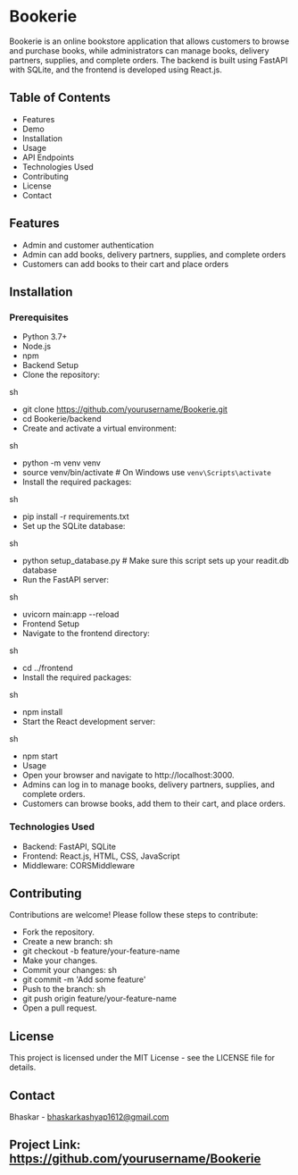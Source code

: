 # Bookerie
Bookerie is an online bookstore application that allows customers to browse and purchase books, while administrators can manage books, delivery partners, supplies, and complete orders. The backend is built using FastAPI with SQLite, and the frontend is developed using React.js.

## Table of Contents
- Features
- Demo
- Installation
- Usage
- API Endpoints
- Technologies Used
- Contributing
- License
- Contact


## Features
- Admin and customer authentication
- Admin can add books, delivery partners, supplies, and complete orders
- Customers can add books to their cart and place orders


## Installation

### Prerequisites
- Python 3.7+
- Node.js
- npm
- Backend Setup
- Clone the repository:

sh
- git clone https://github.com/yourusername/Bookerie.git
- cd Bookerie/backend
- Create and activate a virtual environment:

sh
- python -m venv venv
- source venv/bin/activate   # On Windows use `venv\Scripts\activate`
- Install the required packages:

sh
- pip install -r requirements.txt
- Set up the SQLite database:

sh
- python setup_database.py  # Make sure this script sets up your readit.db database
- Run the FastAPI server:

sh
- uvicorn main:app --reload
- Frontend Setup
- Navigate to the frontend directory:

sh
- cd ../frontend
- Install the required packages:

sh
- npm install
- Start the React development server:

sh
- npm start
- Usage
- Open your browser and navigate to http://localhost:3000.
- Admins can log in to manage books, delivery partners, supplies, and complete orders.
- Customers can browse books, add them to their cart, and place orders.


### Technologies Used
- Backend: FastAPI, SQLite
- Frontend: React.js, HTML, CSS, JavaScript
- Middleware: CORSMiddleware

## Contributing
Contributions are welcome! Please follow these steps to contribute:

- Fork the repository.
- Create a new branch:
sh
- git checkout -b feature/your-feature-name
- Make your changes.
- Commit your changes:
sh
- git commit -m 'Add some feature'
- Push to the branch:
sh
- git push origin feature/your-feature-name
- Open a pull request.

## License
This project is licensed under the MIT License - see the LICENSE file for details.

## Contact
Bhaskar - bhaskarkashyap1612@gmail.com

## Project Link: https://github.com/yourusername/Bookerie
